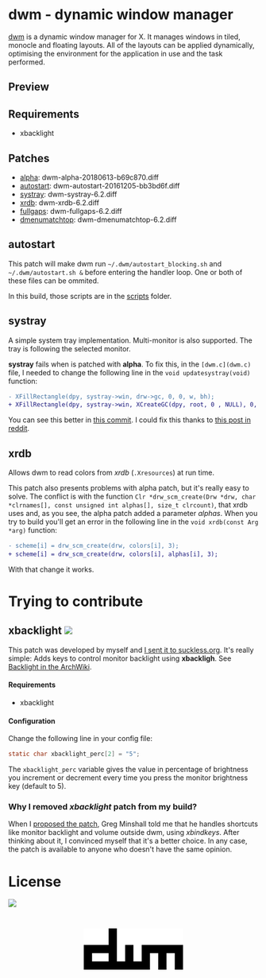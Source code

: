 # dwm - dynamic window manager
[dwm](https://dwm.suckless.org/) is a dynamic window manager for X. It manages windows in tiled, monocle and floating layouts. All of the layouts can be applied dynamically, optimising the environment for the application in use and the task performed.

## Preview

## Requirements
- xbacklight

## Patches

- [alpha](https://dwm.suckless.org/patches/alpha/): 
dwm-alpha-20180613-b69c870.diff
- [autostart](https://dwm.suckless.org/patches/autostart/): dwm-autostart-20161205-bb3bd6f.diff
- [systray](https://dwm.suckless.org/patches/systray/): dwm-systray-6.2.diff
- [xrdb](https://dwm.suckless.org/patches/xrdb/): dwm-xrdb-6.2.diff
- [fullgaps](https://dwm.suckless.org/patches/fullgaps/): dwm-fullgaps-6.2.diff
- [dmenumatchtop](https://dwm.suckless.org/patches/dmenumatchtop/): dwm-dmenumatchtop-6.2.diff

## autostart
This patch will make dwm run `~/.dwm/autostart_blocking.sh` and `~/.dwm/autostart.sh &` before entering the handler loop. One or both of these files can be ommited.

In this build, those scripts are in the [scripts](scripts/) folder.

## systray
A simple system tray implementation. Multi-monitor is also supported. The tray is following the selected monitor.

**systray** fails when is patched with **alpha**. To fix this, in the `[dwm.c](dwm.c)` file, I needed to change the following line in the `void updatesystray(void)` function:

```diff
- XFillRectangle(dpy, systray->win, drw->gc, 0, 0, w, bh);
+ XFillRectangle(dpy, systray->win, XCreateGC(dpy, root, 0 , NULL), 0, 0, w, bh);
```

You can see this better in [this commit](https://github.com/FernandezGFG/dwm/commit/490cb88e0216466442ed1b96ad9ef5badf6a1596). I could fix this thanks to [this post in reddit](https://www.reddit.com/r/dwm/comments/aqlicx/question_does_anyone_here_have_a_working_combined/).

## xrdb
Allows dwm to read colors from *xrdb* (`.Xresources`) at run time.

This patch also presents problems with alpha patch, but it's really easy to solve. The conflict is with the function `Clr *drw_scm_create(Drw *drw, char *clrnames[], const unsigned int alphas[], size_t clrcount)`, that xrdb uses and, as you see, the alpha patch added a parameter *alphas*. When you try to build you'll get an error in the following line in the `void xrdb(const Arg *arg)` function:

```diff
- scheme[i] = drw_scm_create(drw, colors[i], 3);
+ scheme[i] = drw_scm_create(drw, colors[i], alphas[i], 3);
```

With that change it works.

# Trying to contribute

## xbacklight ![](https://img.shields.io/github/v/release/FernandezGFG/dwm?label=xbacklight%20patch)

This patch was developed by myself and [I sent it to suckless.org](https://lists.suckless.org/hackers/2004/17188.html). It's really simple: Adds keys to control monitor backlight using **xbackligh**. See [Backlight in the ArchWiki](https://wiki.archlinux.org/index.php/backlight).

#### Requirements
- xbacklight

#### Configuration
Change the following line in your config file:

```c
static char xbacklight_perc[2] = "5";
```

The `xbacklight_perc` variable gives the value in percentage of brightness you increment or decrement every time you press the monitor brightness key (default to 5).

### Why I removed *xbacklight* patch from my build?
When I [proposed the patch](https://lists.suckless.org/hackers/2004/17188.html), Greg Minshall told me that he handles shortcuts like monitor backlight and volume outside dwm, using *xbindkeys*. After thinking about it, I convinced myself that it's a better choice. In any case, the patch is available to anyone who doesn't have the same opinion.

# License

![](https://img.shields.io/github/license/FernandezGFG/dwm)

<h1 align="center">
        <img width="200" src="dwm.png" alt="dwm">
        <br>
</h1>
